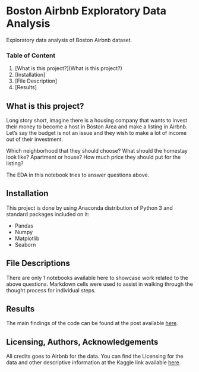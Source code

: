 # Boston Airbnb Exploratory Data Analysis
Exploratory data analysis of Boston Airbnb dataset.

### Table of Content
1. [What is this project?](What is this project?)
2. [Installation]
3. [File Description]
4. [Results]

## What is this project?
Long story short, imagine there is a housing company that wants to invest their money to become a host in Boston Area and make a listing in Airbnb. Let’s say the budget is not an issue and they wish to make a lot of income out of their investment.

Which neighborhood that they should choose? What should the homestay look like? Apartment or house? How much price they should put for the listing?

The EDA in this notebook tries to answer questions above.

## Installation
This project is done by using Anaconda distribution of Python 3 and standard packages included on it:
- Pandas
- Numpy
- Matplotlib
- Seaborn

## File Descriptions
There are only 1 notebooks available here to showcase work related to the above questions. Markdown cells were used to assist in walking through the thought process for individual steps.

## Results
The main findings of the code can be found at the post available [here](https://farzamani.medium.com/boston-airbnb-exploratory-data-analysis-6285ab783631).

## Licensing, Authors, Acknowledgements
All credits goes to Airbnb for the data. You can find the Licensing for the data and other descriptive information at the Kaggle link available [here](https://www.kaggle.com/airbnb/boston).
